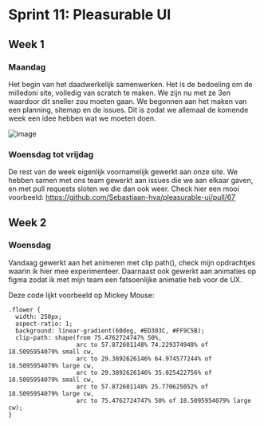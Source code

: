# Sprint 11: Pleasurable UI

## Week 1

### Maandag
Het begin van het daadwerkelijk samenwerken. Het is de bedoeling om de milledoni site, volledig van scratch te maken. We zijn nu met ze 3en waardoor dit sneller zou moeten gaan. 
We begonnen aan het maken van een planning, sitemap en de issues. Dit is zodat we allemaal de komende week een idee hebben wat we moeten doen. 

![image](https://github.com/user-attachments/assets/8d69e5e4-680d-4c25-a7ff-af24fd3da260)

### Woensdag tot vrijdag

De rest van de week eigenlijk voornamelijk gewerkt aan onze site. We hebben samen met ons team gewerkt aan issues die we aan elkaar gaven, en met pull requests sloten we die dan ook weer. Check hier een mooi voorbeeld: https://github.com/Sebastiaan-hva/pleasurable-ui/pull/67

## Week 2

### Woensdag

Vandaag gewerkt aan het animeren met clip path(), check mijn opdrachtjes waarin ik hier mee experimenteer. Daarnaast ook gewerkt aan animaties op figma zodat ik met mijn team een fatsoenlijke animatie heb voor de UX.

Deze code lijkt voorbeeld op Mickey Mouse:

```
.flower {
  width: 250px;
  aspect-ratio: 1;
  background: linear-gradient(60deg, #ED303C, #FF9C5B);
  clip-path: shape(from 75.4762724747% 50%, 
                   arc to 57.872601148% 74.229374948% of 18.5095954079% small cw, 
                   arc to 29.3892626146% 64.974577244% of 18.5095954079% large cw, 
                   arc to 29.3892626146% 35.025422756% of 18.5095954079% small cw, 
                   arc to 57.872601148% 25.770625052% of 18.5095954079% large cw, 
                   arc to 75.4762724747% 50% of 18.5095954079% large cw);
}
```



